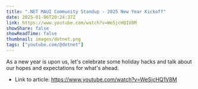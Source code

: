 ```yaml
---
title: ".NET MAUI Community Standup - 2025 New Year Kickoff"
date: 2025-01-06T20:24:37Z
link: https://www.youtube.com/watch?v=WeSjcHQ1V8M
showShare: false
showReadTime: false
thumbnail: images/dotnet.png
tags: ["youtube.com/@dotnet"]
---
```

As a new year is upon us, let's celebrate some holiday hacks and talk about our hopes and expectations for what's ahead.

- Link to article: https://www.youtube.com/watch?v=WeSjcHQ1V8M